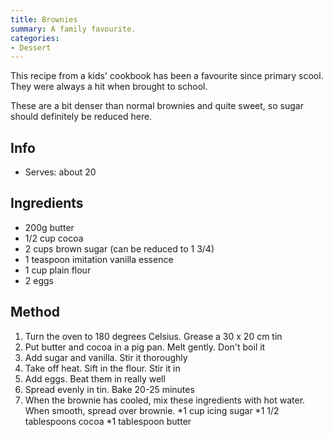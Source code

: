 ```yaml
---
title: Brownies
summary: A family favourite.
categories:
- Dessert
---
```


This recipe from a kids' cookbook has been a favourite since primary scool. They were always a hit when brought to school.

These are a bit denser than normal brownies and quite sweet, so sugar should definitely be reduced here.

## Info
* Serves: about 20

## Ingredients
* 200g butter
* 1/2 cup cocoa
* 2 cups brown sugar (can be reduced to 1 3/4)
* 1 teaspoon imitation vanilla essence
* 1 cup plain flour
* 2 eggs

## Method
1. Turn the oven to 180 degrees Celsius. Grease a 30 x 20 cm tin
2. Put butter and cocoa in a pig pan. Melt gently. Don't boil it
3. Add sugar and vanilla. Stir it thoroughly
4. Take off heat. Sift in the flour. Stir it in
5. Add eggs. Beat them in really well
6. Spread evenly in tin. Bake 20-25 minutes
7. When the brownie has cooled, mix these ingredients with hot water. When smooth, spread over brownie.
    *1 cup icing sugar
    *1 1/2 tablespoons cocoa
    *1 tablespoon butter
